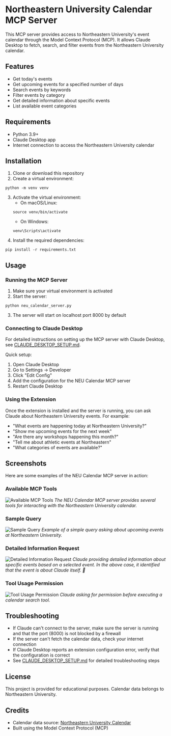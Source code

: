 # Northeastern University Calendar MCP Server

This MCP server provides access to Northeastern University's event calendar through the Model Context Protocol (MCP). It allows Claude Desktop to fetch, search, and filter events from the Northeastern University calendar.

## Features

- Get today's events
- Get upcoming events for a specified number of days
- Search events by keywords
- Filter events by category
- Get detailed information about specific events
- List available event categories

## Requirements

- Python 3.9+
- Claude Desktop app
- Internet connection to access the Northeastern University calendar

## Installation

1. Clone or download this repository
2. Create a virtual environment:
```
python -m venv venv
```
3. Activate the virtual environment:
   - On macOS/Linux:
   ```
   source venv/bin/activate
   ```
   - On Windows:
   ```
   venv\Scripts\activate
   ```
4. Install the required dependencies:
```
pip install -r requirements.txt
```

## Usage

### Running the MCP Server

1. Make sure your virtual environment is activated
2. Start the server:
```
python neu_calendar_server.py
```
3. The server will start on localhost port 8000 by default


### Connecting to Claude Desktop

For detailed instructions on setting up the MCP server with Claude Desktop, see [CLAUDE_DESKTOP_SETUP.md](CLAUDE_DESKTOP_SETUP.md).

Quick setup:
1. Open Claude Desktop
2. Go to Settings -> Developer
3. Click "Edit Config"
4. Add the configuration for the NEU Calendar MCP server
5. Restart Claude Desktop

### Using the Extension

Once the extension is installed and the server is running, you can ask Claude about Northeastern University events. For example:

- "What events are happening today at Northeastern University?"
- "Show me upcoming events for the next week"
- "Are there any workshops happening this month?"
- "Tell me about athletic events at Northeastern"
- "What categories of events are available?"


## Screenshots

Here are some examples of the NEU Calendar MCP server in action:

### Available MCP Tools
![Available MCP Tools](snapshots/MCP_Tools.png)
*The NEU Calendar MCP server provides several tools for interacting with the Northeastern University calendar.*

### Sample Query
![Sample Query](snapshots/Sample_Query.png)
*Example of a simple query asking about upcoming events at Northeastern University.*

### Detailed Information Request
![Detailed Information Request](snapshots/Detailed_Query.png)
*Claude providing detailed information about specific events based on a selected event. In the above case, it identified that the event is about Claude itself. 🙂*

### Tool Usage Permission
![Tool Usage Permission](snapshots/Prompt_Permission_to_use_Tool.png)
*Claude asking for permission before executing a calendar search tool.*

## Troubleshooting

- If Claude can't connect to the server, make sure the server is running and that the port (8000) is not blocked by a firewall
- If the server can't fetch the calendar data, check your internet connection
- If Claude Desktop reports an extension configuration error, verify that the configuration is correct
- See [CLAUDE_DESKTOP_SETUP.md](CLAUDE_DESKTOP_SETUP.md) for detailed troubleshooting steps

## License

This project is provided for educational purposes. Calendar data belongs to Northeastern University.

## Credits

- Calendar data source: [Northeastern University Calendar](https://calendar.northeastern.edu/)
- Built using the Model Context Protocol (MCP) 
